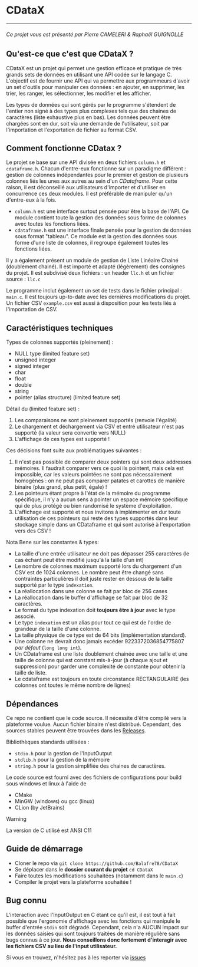 # CDataX

---

###### Ce projet vous est présenté par Pierre CAMELERI & Raphaël GUIGNOLLE

## Qu'est-ce que c'est que CDataX ?

CDataX est un projet qui permet une gestion efficace et pratique de très grands sets de données en utilisant une API
codée sur le langage C. L'objectif est de fournir une API qui va permettre aux programmeurs d'avoir un set d'outils
pour manipuler ces données : en ajouter, en supprimer, les trier, les ranger, les sélectionner, les modifier et les
afficher.

Les types de données qui sont gérés par le programme s'étendent de l'entier non signé à des types plus complexes tels
que des chaines de caractères (liste exhaustive plus en bas). Les données peuvent être chargées sont en dur, soit via
une demande de l'utilisateur, soit par l'importation et l'exportation de fichier au format CSV.

## Comment fonctionne CDatax ?

Le projet se base sur une API divisée en deux fichiers `column.h` et `cdataframe.h`. Chacun d'entre-eux fonctionne sur
un paradigme différent : gestion de colonnes indépendantes pour le premier et gestion de plusieurs colonnes liés les
unes aux autres au sein d'un *CDataframe*. Pour cette raison, il est déconseillé aux utilisateurs d'importer et
d'utiliser en concurrence ces deux modules. Il est préférable de manipuler qu'un d'entre-eux à la fois.

* `column.h` est une interface surtout pensée pour être la base de l'API. Ce module contient toute la gestion des
  données sous forme de colonnes avec toutes les fonctions liées.
* `cdataframe.h` est une interface finale pensée pour la gestion de données sous format "tableau". Ce module est la
  gestion des données sous forme d'une liste de colonnes, il regroupe également toutes les fonctions liées.

Il y a également présent un module de gestion de Liste Linéaire Chainé (doublement chainé). Il est importé et adapté
(légèrement) des consignes du projet. Il est subdivisé deux fichiers : un header `llc.h` et un fichier source : `llc.c`

Le programme inclut également un set de tests dans le fichier principal : `main.c`.
Il est toujours up-to-date avec les dernières modifications du projet.
Un fichier CSV `example.csv` est aussi à disposition pour les tests liés à l'importation de CSV.

## Caractéristiques techniques

Types de colonnes supportés (pleinement) :

* NULL type (limited feature set)
* unsigned integer
* signed integer
* char
* float
* double
* string
* pointer (alias structure) (limited feature set)

Détail du (limited feature set) :

1. Les comparaisons ne sont pleinement supportés (renvoie l'égalité)
2. Le chargement et déchargement via CSV et entré utilisateur n'est pas supporté (la valeur sera convertie vers NULL)
3. L'affichage de ces types est supporté !

Ces décisions font suite aux problématiques suivantes :

1. Il n'est pas possible de comparer deux pointers qui sont deux addresses mémoires. Il faudrait comparer vers ce quoi
   ils pointent, mais cela est impossible, car les valeurs pointées ne sont pas nécessairement homogènes : on ne peut
   pas comparer patates et carottes de manière binaire (plus grand, plus petit, égale) !
2. Les pointeurs étant propre à l'état de la mémoire du programme spécifique, il n'y a aucun sens à pointer un espace
   mémoire spécifique qui de plus protégé ou bien randomisé le système d'exploitation.
3. L'affichage est supporté et nous invitons à implémenter en dur toute utilisation de ces pointeurs qui reste des
   types supportés dans leur stockage simple dans un CDataframe et qui sont autorisé à l'exportation vers des CSV !

Nota Bene sur les constantes & types:

* La taille d'une entrée utilisateur ne doit pas dépasser 255 caractères (le cas échant peut être modifié jusqu'à la
  taille d'un int)
* Le nombre de colonnes maximum supporté lors du chargement d'un CSV est de 1024 colonnes. Le nombre peut être changé
  sans contraintes particulières il doit juste rester en dessous de la taille supporté par le type `indexation`.
* La réallocation dans une colonne se fait par bloc de 256 cases
* La réallocation dans le buffer d'affichage se fait par bloc de 32 caractères.
* Le format du type indexation doit **toujours être à jour** avec le type associé.
* Le type `indexation` est un alias pour tout ce qui est de l'ordre de grandeur de la taille d'une colonne.
* La taille physique de ce type est de 64 bits (implémentation standard).
* Une colonne ne devrait donc jamais excéder 9223372036854775807 *par défaut* (`long long int`).
* Un CDataframe est une liste doublement chainée avec une taille et une taille de colonne qui est constant mis-à-jour
  (à chaque ajout et suppression) pour garder une complexité de constante pour obtenir la taille de liste.
* Le cdataframe est toujours en toute circonstance RECTANGULAIRE (les colonnes ont toutes le même nombre de lignes)

## Dépendances

Ce repo ne contient que le code source. Il nécessite d'être compilé vers la plateforme voulue.
Aucun fichier binaire n'est distribué. Cependant, des sources stables peuvent être trouvées dans
les [Releases](https://github.com/Balafre78/CDataX/releases).

Bibliothèques standards utilisées :

* `stdio.h` pour la gestion de l'InputOutput
* `stdlib.h` pour la gestion de la mémoire
* `string.h` pour la gestion simplifiée des chaines de caractères.

Le code source est fourni avec des fichiers de configurations pour build sous windows et linux à l'aide de

* CMake
* MinGW (windows) ou gcc (linux)
* CLion (by JetBrains)

> [!WARNING]
> La version de C utilisé est ANSI C11

## Guide de démarrage

* Cloner le repo via `git clone https://github.com/Balafre78/CDataX`
* Se déplacer dans le **dossier courant du projet** `cd CDataX`
* Faire toutes les modifications souhaitées (notamment dans le `main.c`)
* Compiler le projet vers la plateforme souhaitée !

## Bug connu

L'interaction avec l'InputOutput en C étant ce qu'il est, il est tout à fait possible que l'ergonomie d'affichage
avec les fonctions qui manipule le buffer d'entrée `stdin` soit dégradé. Cependant, cela n'a AUCUN impact sur les
données saisies qui sont toujours traitées de manière régulière sans bugs connus à ce jour. **Nous conseillons donc
fortement d'interagir avec les fichiers CSV au lieu de l'input utilisateur.**

Si vous en trouvez, n'hésitez pas à les reporter via [issues](https://github.com/Balafre78/CDataX/issues)